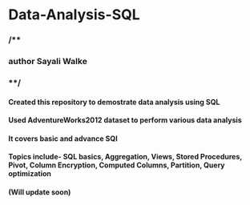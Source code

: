 # Data-Analysis-SQL
### /**

### author Sayali Walke

### **/
#### Created this repository to demostrate data analysis using SQL
#### Used AdventureWorks2012 dataset to perform various data analysis
#### It covers basic and advance SQl
#### Topics include- SQL basics, Aggregation, Views, Stored Procedures, Pivot, Column Encryption, Computed Columns, Partition, Query optimization


#### (Will update soon)


